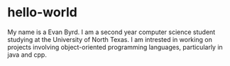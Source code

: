 # hello-world

My name is a Evan Byrd. I am a second year computer science student studying at the University of North Texas. I am intrested in working on projects involving object-oriented programming languages, particularly in java and cpp.
